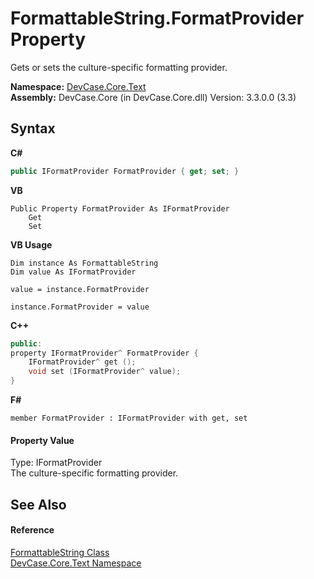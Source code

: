 # FormattableString.FormatProvider Property 
 

Gets or sets the culture-specific formatting provider.

**Namespace:**&nbsp;<a href="N_DevCase_Core_Text">DevCase.Core.Text</a><br />**Assembly:**&nbsp;DevCase.Core (in DevCase.Core.dll) Version: 3.3.0.0 (3.3)

## Syntax

**C#**<br />
``` C#
public IFormatProvider FormatProvider { get; set; }
```

**VB**<br />
``` VB
Public Property FormatProvider As IFormatProvider
	Get
	Set
```

**VB Usage**<br />
``` VB Usage
Dim instance As FormattableString
Dim value As IFormatProvider

value = instance.FormatProvider

instance.FormatProvider = value
```

**C++**<br />
``` C++
public:
property IFormatProvider^ FormatProvider {
	IFormatProvider^ get ();
	void set (IFormatProvider^ value);
}
```

**F#**<br />
``` F#
member FormatProvider : IFormatProvider with get, set

```


#### Property Value
Type: IFormatProvider<br />The culture-specific formatting provider.

## See Also


#### Reference
<a href="T_DevCase_Core_Text_FormattableString">FormattableString Class</a><br /><a href="N_DevCase_Core_Text">DevCase.Core.Text Namespace</a><br />